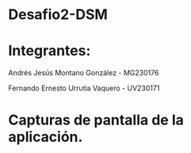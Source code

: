# Desafio2-DSM

# Integrantes:
Andrés Jesús Montano González - MG230176 

Fernando Ernesto Urrutia Vaquero - UV230171

# Capturas de pantalla de la aplicación.
